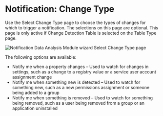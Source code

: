 # Notification: Change Type

Use the Select Change Type page to choose the types of changes for which to trigger a notification.
The selections on this page are optional. This page is only active if Change Detection Table is
selected on the Table Type page.

![Notification Data Analysis Module wizard Select Change Type page](/img/product_docs/accessanalyzer/11.6/accessanalyzer/admin/analysis/notification/changetype.webp)

The following options are available:

- Notify me when a property changes – Used to watch for changes in settings, such as a change to a
  registry value or a service user account assignment change
- Notify me when something new is detected – Used to watch for something new, such as a new
  permissions assignment or someone being added to a group
- Notify me when something is removed – Used to watch for something being removed, such as a user
  being removed from a group or an application uninstalled
